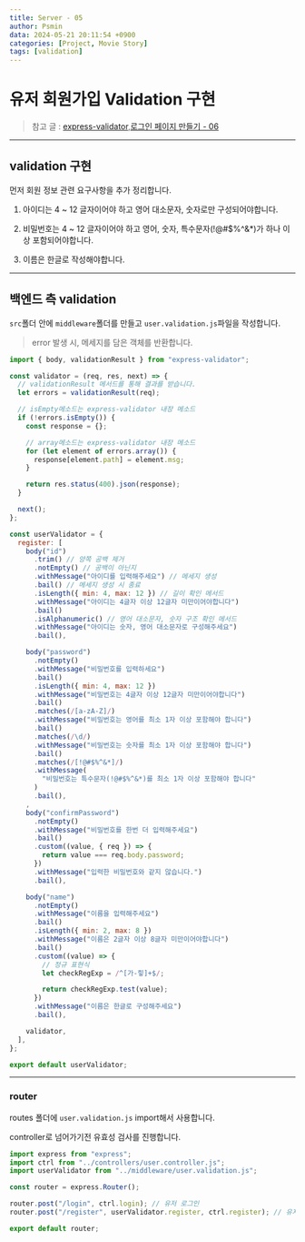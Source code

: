 ```yaml
---
title: Server - 05
author: Psmin
data: 2024-05-21 20:11:54 +0900
categories: [Project, Movie Story]
tags: [validation]
---
```


# 유저 회원가입 Validation 구현

> 참고 글 : [express-validator](https://psmin1994.github.io/posts/express-validator/),[로그인 페이지 만들기 - 06](https://psmin1994.github.io/posts/login-06/)

---

## validation 구현

먼저 회원 정보 관련 요구사항을 추가 정리합니다.

1. 아이디는 4 ~ 12 글자이어야 하고 영어 대소문자, 숫자로만 구성되어야합니다.

2. 비밀번호는 4 ~ 12 글자이어야 하고 영어, 숫자, 특수문자(!@#$%^&\*)가 하나 이상 포함되어야합니다.

3. 이름은 한글로 작성해야합니다.

---

## 백엔드 측 validation

`src`폴더 안에 `middleware`폴더를 만들고 `user.validation.js`파일을 작성합니다.

> error 발생 시, 메세지를 담은 객체를 반환합니다.

```js
import { body, validationResult } from "express-validator";

const validator = (req, res, next) => {
  // validationResult 메서드를 통해 결과를 받습니다.
  let errors = validationResult(req);

  // isEmpty메소드는 express-validator 내장 메소드
  if (!errors.isEmpty()) {
    const response = {};

    // array메소드는 express-validator 내장 메소드
    for (let element of errors.array()) {
      response[element.path] = element.msg;
    }

    return res.status(400).json(response);
  }

  next();
};

const userValidator = {
  register: [
    body("id")
      .trim() // 양쪽 공백 제거
      .notEmpty() // 공백이 아닌지
      .withMessage("아이디를 입력해주세요") // 메세지 생성
      .bail() // 메세지 생성 시 종료
      .isLength({ min: 4, max: 12 }) // 길이 확인 메서드
      .withMessage("아이디는 4글자 이상 12글자 미만이어야합니다")
      .bail()
      .isAlphanumeric() // 영어 대소문자, 숫자 구조 확인 메서드
      .withMessage("아이디는 숫자, 영어 대소문자로 구성해주세요")
      .bail(),

    body("password")
      .notEmpty()
      .withMessage("비밀번호를 입력하세요")
      .bail()
      .isLength({ min: 4, max: 12 })
      .withMessage("비밀번호는 4글자 이상 12글자 미만이어야합니다")
      .bail()
      .matches(/[a-zA-Z]/)
      .withMessage("비밀번호는 영어를 최소 1자 이상 포함해야 합니다")
      .bail()
      .matches(/\d/)
      .withMessage("비밀번호는 숫자를 최소 1자 이상 포함해야 합니다")
      .bail()
      .matches(/[!@#$%^&*]/)
      .withMessage(
        "비밀번호는 특수문자(!@#$%^&*)를 최소 1자 이상 포함해야 합니다"
      )
      .bail(),
    ,
    body("confirmPassword")
      .notEmpty()
      .withMessage("비밀번호를 한번 더 입력해주세요")
      .bail()
      .custom((value, { req }) => {
        return value === req.body.password;
      })
      .withMessage("입력한 비밀번호와 같지 않습니다.")
      .bail(),

    body("name")
      .notEmpty()
      .withMessage("이름을 입력해주세요")
      .bail()
      .isLength({ min: 2, max: 8 })
      .withMessage("이름은 2글자 이상 8글자 미만이어야합니다")
      .bail()
      .custom((value) => {
        // 정규 표현식
        let checkRegExp = /^[가-힣]+$/;

        return checkRegExp.test(value);
      })
      .withMessage("이름은 한글로 구성해주세요")
      .bail(),

    validator,
  ],
};

export default userValidator;
```

---

### router

routes 폴더에 `user.validation.js` import해서 사용합니다.

controller로 넘어가기전 유효성 검사를 진행합니다.

```js
import express from "express";
import ctrl from "../controllers/user.controller.js";
import userValidator from "../middleware/user.validation.js";

const router = express.Router();

router.post("/login", ctrl.login); // 유저 로그인
router.post("/register", userValidator.register, ctrl.register); // 유저 회원가입

export default router;
```
